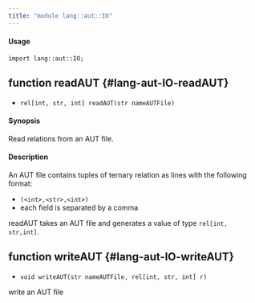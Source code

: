 ```yaml
---
title: "module lang::aut::IO"
---
```


#### Usage

`import lang::aut::IO;`


## function readAUT {#lang-aut-IO-readAUT}

* ``rel[int, str, int] readAUT(str nameAUTFile)``

#### Synopsis

Read relations from an AUT file.

#### Description



An AUT file contains tuples of ternary relation as lines with the following format:
* `(<int>,<str>,<int>)`
*  each field is separated by a comma 

readAUT takes an AUT file and generates a value of type `rel[int, str,int]`.

## function writeAUT {#lang-aut-IO-writeAUT}

* ``void writeAUT(str nameAUTFile, rel[int, str, int] r)``

write an AUT file

